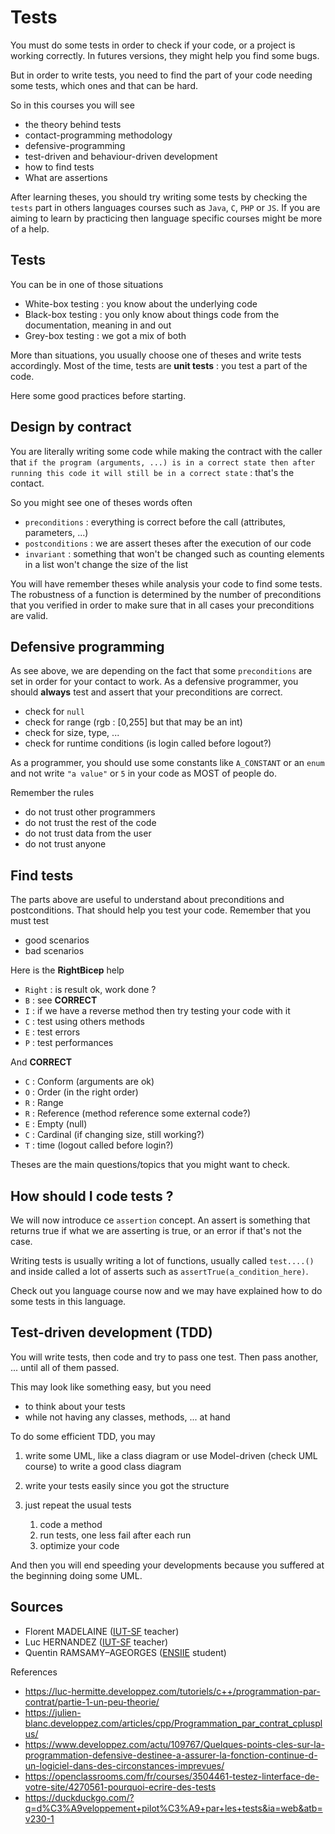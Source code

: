 # Tests

You must do some tests in order to check
if your code, or a project is working correctly.
In futures versions, they might help you find
some bugs.

But in order to write tests, you need to find the
part of your code needing some tests, which ones and
that can be hard.

So in this courses you will see

* the theory behind tests
* contact-programming methodology
* defensive-programming
* test-driven and behaviour-driven development
* how to find tests
* What are assertions

After learning theses, you should try writing some
tests by checking the ``tests`` part in others
languages courses such as ``Java``, `C`, `PHP`
or ``JS``. If you are aiming to learn by practicing
then language specific courses might be more of a help.

## Tests

You can be in one of those situations

* White-box testing : you know about the underlying code
* Black-box testing : you only know about things code from the documentation, meaning in and out
* Grey-box testing : we got a mix of both

More than situations, you usually choose one of theses
and write tests accordingly. Most of the time, tests
are **unit tests** : you test a part of the code.

Here some good practices before starting.

## Design by contract

You are literally writing some code while making the contract
with the caller that ``if the program (arguments, ...)
is in a correct state then after running this code it will
still be in a correct state`` : that's the contact.

So you might see one of theses words often

* ``preconditions`` : everything is correct before the call
  (attributes, parameters, ...)
* ``postconditions`` : we are assert theses after the execution
of our code
* ``invariant`` : something that won't be changed such as
counting elements in a list won't change the size of the list
  
You will have remember theses while analysis your code to find
some tests. The robustness of a function is determined by the number
of preconditions that you verified in order to make sure that
in all cases your preconditions are valid.

## Defensive programming

As see above, we are depending on the fact that some
``preconditions`` are set in order for your contact
to work. As a defensive programmer, you should
**always** test and assert that your preconditions
are correct.

* check for ``null``
* check for range (rgb : [0,255] but that may be an int)
* check for size, type, ...
* check for runtime conditions (is login called
  before logout?)
  
As a programmer, you should use some constants
like ``A_CONSTANT`` or an `enum` and not write
``"a value"`` or `5` in your code as MOST of people do.

Remember the rules

* do not trust other programmers
* do not trust the rest of the code
* do not trust data from the user
* do not trust anyone

## Find tests

The parts above are useful to understand about preconditions
and postconditions. That should help you test your code. Remember
that you must test 
* good scenarios
* bad scenarios

Here is the **RightBicep** help

* ``Right`` : is result ok, work done ?
* ``B`` : see **CORRECT**
* ``I`` : if we have a reverse method then try testing
your code with it
* ``C`` : test using others methods
* ``E`` : test errors
* ``P`` : test performances

And **CORRECT**

* ``C`` : Conform (arguments are ok)
* ``O`` : Order (in the right order)
* ``R`` : Range
* ``R`` : Reference (method reference some external code?)
* ``E`` : Empty (null)
* ``C`` : Cardinal (if changing size, still working?)
* ``T`` : time (logout called before login?)

Theses are the main questions/topics that you might
want to check.

## How should I code tests ?

We will now introduce ce ``assertion`` concept. An assert
is something that returns true if what we are asserting
is true, or an error if that's not the case.

Writing tests is usually writing a lot of functions,
usually called ``test....()`` and inside called
a lot of asserts such as ``assertTrue(a_condition_here)``.

Check out you language course now and we may have explained
how to do some tests in this language.

## Test-driven development (TDD)

You will write tests, then code and try to pass one test.
Then pass another, ... until all of them passed.

This may look like something easy, but you need 

* to think about your tests
* while not having any classes, methods, ... at hand

To do some efficient TDD, you may

1. write some UML, like a class diagram or use Model-driven
   (check UML course) to write a good class diagram
2. write your tests easily since you got the structure
3. just repeat the usual tests

    1. code a method
    2. run tests, one less fail after each run
    3. optimize your code
    
And then you will end speeding your developments
because you suffered at the beginning doing some UML.

## Sources

* Florent MADELAINE ([IUT-SF](http://www.iut-fbleau.fr/) teacher)
* Luc HERNANDEZ ([IUT-SF](http://www.iut-fbleau.fr/) teacher)
* Quentin RAMSAMY–AGEORGES ([ENSIIE](https://www.ensiie.fr/) student)

References

* <https://luc-hermitte.developpez.com/tutoriels/c++/programmation-par-contrat/partie-1-un-peu-theorie/>
* <https://julien-blanc.developpez.com/articles/cpp/Programmation_par_contrat_cplusplus/>
* <https://www.developpez.com/actu/109767/Quelques-points-cles-sur-la-programmation-defensive-destinee-a-assurer-la-fonction-continue-d-un-logiciel-dans-des-circonstances-imprevues/>
* <https://openclassrooms.com/fr/courses/3504461-testez-linterface-de-votre-site/4270561-pourquoi-ecrire-des-tests>
* <https://duckduckgo.com/?q=d%C3%A9veloppement+pilot%C3%A9+par+les+tests&ia=web&atb=v230-1>